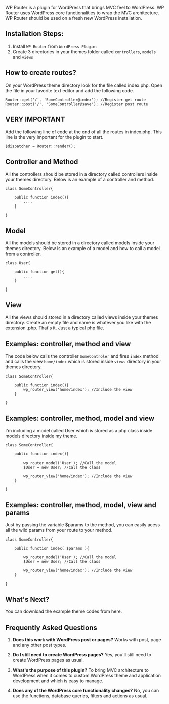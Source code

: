 WP Router is a plugin for WordPress that brings MVC feel to WordPress. WP Router uses WordPress core functionalities to wrap the MVC architecture. WP Router should be used on a fresh new WordPress installation.

## Installation Steps:
1. Install `WP Router` from `WordPress Plugins`
2. Create 3 directories in your themes folder called `controllers`, `models` and `views`

## How to create routes?

On your WordPress theme directory look for the file called index.php. Open the file in your favorite text editor and add the following code.

    Router::get('/', 'SomeController@index'); //Register get route
    Router::post('/', 'SomeController@save'); //Register post route

## VERY IMPORTANT

Add the following line of code at the end of all the routes in index.php. This line is the very important for the plugin to start.

`$dispatcher = Router::render();`

## Controller and Method

All the controllers should be stored in a directory called controllers inside your themes directory. Below is an example of a controller and method.

    class SomeController{

        public function index(){
            ....
        }

    }

## Model

All the models should be stored in a directory called models inside your themes directory. Below is an example of a model and how to call a model from a controller.

    class User{

        public function get(){
            ....
        }

    }

## View

All the views should stored in a directory called views inside your themes directory. Create an empty file and name is whatever you like with the extension .php. That's it. Just a typical php file.

## Examples: controller, method and view

The code below calls the controller `SomeControler` and fires `index` method and calls the view `home/index` which is stored inside `views` directory in your themes directory.

    class SomeController{

        public function index(){
            wp_router_view('home/index'); //Include the view
        }

    }

## Examples: controller, method, model and view

I'm including a model called User which is stored as a php class inside models directory inside my theme.

    class SomeController{

        public function index(){

            wp_router_model('User'); //Call the model
            $User = new User; //Call the class
            
            wp_router_view('home/index'); //Include the view
        }

    }

## Examples: controller, method, model, view and params

Just by passing the variable $params to the method, you can easily acess all the wild params from your route to your method.

    class SomeController{

        public function index( $params ){

            wp_router_model('User'); //Call the model
            $User = new User; //Call the class
            
            wp_router_view('home/index'); //Include the view
        }

    }

## What's Next?

You can download the example theme codes from here.


## Frequently Asked Questions

1. <b>Does this work with WordPress post or pages?</b> Works with post, page and any other post types.

2. <b>Do I still need to create WordPress pages?</b> Yes, you'll still need to create WordPress pages as usual.

3. <b>What's the purpose of this plugin?</b> To bring MVC architecture to WordPress when it comes to custom WordPress theme and application development and which is easy to manage.

4. <b>Does any of the WordPress core functionality changes?</b> No, you can use the functions, database queries, filters and actions as usual.
